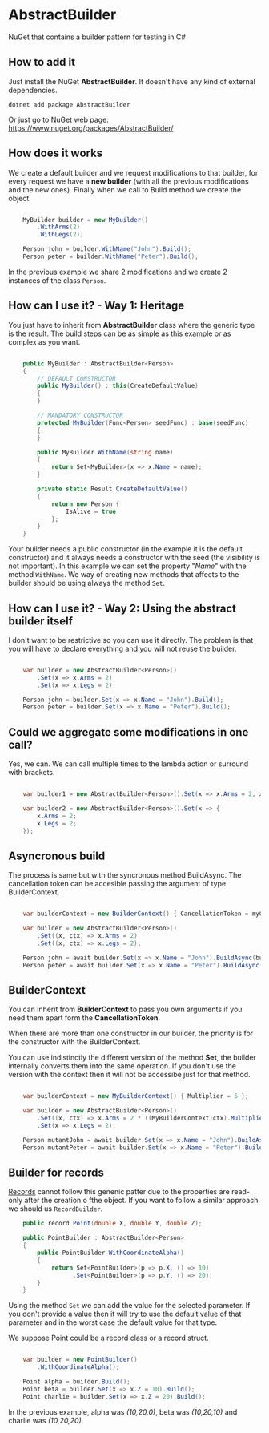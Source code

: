 # AbstractBuilder

NuGet that contains a builder pattern for testing in C#

## How to add it

Just install the NuGet **AbstractBuilder**. It doesn't have any kind of external dependencies.

    dotnet add package AbstractBuilder

Or just go to NuGet web page: https://www.nuget.org/packages/AbstractBuilder/

## How does it works

We create a default builder and we request modifications to that builder, for every request we have a **new builder** (with all the previous modifications and the new ones). Finally when we call to Build method we create the object.

```csharp

    MyBuilder builder = new MyBuilder()
        .WithArms(2)
        .WithLegs(2);

    Person john = builder.WithName("John").Build();
    Person peter = builder.WithName("Peter").Build();

```

In the previous example we share 2 modifications and we create 2 instances of the class `Person`.

## How can I use it? - Way 1: Heritage

You just have to inherit from **AbstractBuilder** class where the generic type is the result. The build steps can be as simple as this example or as complex as you want.

```csharp

    public MyBuilder : AbstractBuilder<Person>
    {
        // DEFAULT CONSTRUCTOR
        public MyBuilder() : this(CreateDefaultValue)
        {
        }

        // MANDATORY CONSTRUCTOR
        protected MyBuilder(Func<Person> seedFunc) : base(seedFunc)
        {
        }

        public MyBuilder WithName(string name)
        {
            return Set<MyBuilder>(x => x.Name = name);
        }

        private static Result CreateDefaultValue()
        {
            return new Person {
                IsAlive = true
            };
        }
    }

```

Your builder needs a public constructor (in the example it is the default constructor) and it always needs a constructor with the seed (the visibility is not important).
In this example we can set the property "*Name*" with the method `WithName`. We way of creating new methods that affects to the builder should be using always the method `Set`.

## How can I use it? - Way 2: Using the abstract builder itself

I don't want to be restrictive so you can use it directly. The problem is that you will have to declare everything and you will not reuse the builder.

```csharp

    var builder = new AbstractBuilder<Person>()
        .Set(x => x.Arms = 2)
        .Set(x => x.Legs = 2);

    Person john = builder.Set(x => x.Name = "John").Build();
    Person peter = builder.Set(x => x.Name = "Peter").Build();

```

## Could we aggregate some modifications in one call?

Yes, we can. We can call multiple times to the lambda action or surround with brackets.

```csharp

    var builder1 = new AbstractBuilder<Person>().Set(x => x.Arms = 2, x => x.Legs = 2)

    var builder2 = new AbstractBuilder<Person>().Set(x => {
        x.Arms = 2;
        x.Legs = 2;
    });

```

## Asyncronous build

The process is same but with the syncronous method BuildAsync. The cancellation token can be accesible passing the argument of type BuilderContext.

```csharp

    var builderContext = new BuilderContext() { CancellationToken = myCancellationToken };

    var builder = new AbstractBuilder<Person>()
        .Set((x, ctx) => x.Arms = 2)
        .Set((x, ctx) => x.Legs = 2);

    Person john = await builder.Set(x => x.Name = "John").BuildAsync(builderContext);
    Person peter = await builder.Set(x => x.Name = "Peter").BuildAsync(builderContext);

```

## BuilderContext

You can inherit from **BuilderContext** to pass you own arguments if you need them apart form the **CancellationToken**.

When there are more than one constructor in our builder, the priority is for the constructor with the BuilderContext.

You can use indistinctly the different version of the method **Set**, the builder internally converts them into the same operation. If you don't use the version with the context then it will not be accessibe just for that method.

```csharp

    var builderContext = new MyBuilderContext() { Multiplier = 5 };

    var builder = new AbstractBuilder<Person>()
        .Set((x, ctx) => x.Arms = 2 * ((MyBuilderContext)ctx).Multiplier)
        .Set(x => x.Legs = 2);

    Person mutantJohn = await builder.Set(x => x.Name = "John").BuildAsync(builderContext);
    Person mutantPeter = await builder.Set(x => x.Name = "Peter").BuildAsync(builderContext);

```

## Builder for records

[Records](https://docs.microsoft.com/en-us/dotnet/csharp/language-reference/builtin-types/record) cannot follow this genenic patter due to the properties are read-only after the creation o fthe object. If you want to follow a similar approach we should us `RecordBuilder`.

```csharp
    public record Point(double X, double Y, double Z); 

    public PointBuilder : AbstractBuilder<Person>
    {
        public PointBuilder WithCoordinateAlpha()
        {
            return Set<PointBuilder>(p => p.X, () => 10)
                  .Set<PointBuilder>(p => p.Y, () => 20);
        }
    }

```

Using the method `Set` we can add the value for the selected parameter. If you don't provide a value then it will try to use the default value of that parameter and in the worst case the default value for that type.

We suppose Point could be a record class or a record struct.

```csharp

    var builder = new PointBuilder()
        .WithCoordinateAlpha();

    Point alpha = builder.Build();
    Point beta = builder.Set(x => x.Z = 10).Build();
    Point charlie = builder.Set(x => x.Z = 20).Build();

```

In the previous example, alpha was _(10,20,0)_, beta was _(10,20,10)_ and charlie was _(10,20,20)_.